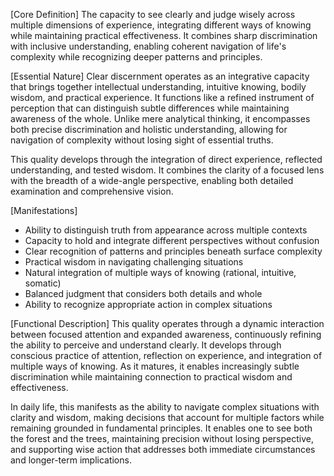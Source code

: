 [Core Definition]
The capacity to see clearly and judge wisely across multiple dimensions of experience, integrating different ways of knowing while maintaining practical effectiveness. It combines sharp discrimination with inclusive understanding, enabling coherent navigation of life's complexity while recognizing deeper patterns and principles.

[Essential Nature]
Clear discernment operates as an integrative capacity that brings together intellectual understanding, intuitive knowing, bodily wisdom, and practical experience. It functions like a refined instrument of perception that can distinguish subtle differences while maintaining awareness of the whole. Unlike mere analytical thinking, it encompasses both precise discrimination and holistic understanding, allowing for navigation of complexity without losing sight of essential truths.

This quality develops through the integration of direct experience, reflected understanding, and tested wisdom. It combines the clarity of a focused lens with the breadth of a wide-angle perspective, enabling both detailed examination and comprehensive vision.

[Manifestations]
- Ability to distinguish truth from appearance across multiple contexts
- Capacity to hold and integrate different perspectives without confusion
- Clear recognition of patterns and principles beneath surface complexity
- Practical wisdom in navigating challenging situations
- Natural integration of multiple ways of knowing (rational, intuitive, somatic)
- Balanced judgment that considers both details and whole
- Ability to recognize appropriate action in complex situations

[Functional Description]
This quality operates through a dynamic interaction between focused attention and expanded awareness, continuously refining the ability to perceive and understand clearly. It develops through conscious practice of attention, reflection on experience, and integration of multiple ways of knowing. As it matures, it enables increasingly subtle discrimination while maintaining connection to practical wisdom and effectiveness.

In daily life, this manifests as the ability to navigate complex situations with clarity and wisdom, making decisions that account for multiple factors while remaining grounded in fundamental principles. It enables one to see both the forest and the trees, maintaining precision without losing perspective, and supporting wise action that addresses both immediate circumstances and longer-term implications.